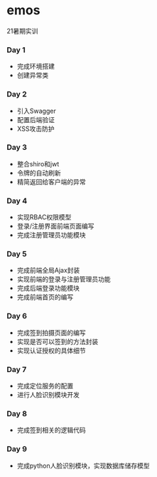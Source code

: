 # emos
21暑期实训

### Day 1
- 完成环境搭建
- 创建异常类

### Day 2
- 引入Swagger
- 配置后端验证
- XSS攻击防护

### Day 3
- 整合shiro和jwt
- 令牌的自动刷新
- 精简返回给客户端的异常

### Day 4
- 实现RBAC权限模型
- 登录/注册界面前端页面编写
- 完成注册管理员功能模块

### Day 5
- 完成前端全局Ajax封装
- 实现前端的登录与注册管理员功能
- 完成后端登录功能模块
- 完成前端首页的编写

### Day 6
- 完成签到拍摄页面的编写
- 实现是否可以签到的方法封装
- 实现认证授权的具体细节

### Day 7
- 完成定位服务的配置
- 进行人脸识别模块开发

### Day 8
- 完成签到相关的逻辑代码

### Day 9
- 完成python人脸识别模块，实现数据库储存模型
